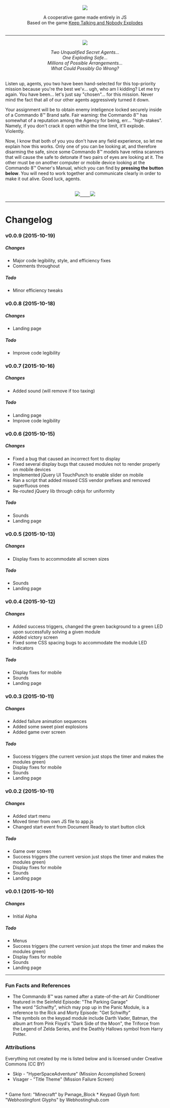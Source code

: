 <p align="center"><img src="/images/landing/githubtitle.png" /></p>

<p align="center">A cooperative game made entirely in JS<br>
Based on the game <a href="http://www.keeptalkinggame.com/">Keep Talking and Nobody Explodes</a><br><br>
</p>

---

<p align="center"><img src="/images/landing/mission.png" /></p>

<p align="center"><i>Two Unqualified Secret Agents...<br>One Exploding Safe...<br>Millions of Possible Arrangements...<br>What Could Possibly Go Wrong?<br><br></i></p>


Listen up, agents, you two have been hand-selected for this top-priority mission because you're the best we'v... ugh, who am I kidding? Let me try again. You have been... let's just say "chosen"... for this mission. Never mind the fact that 
all of our other agents aggressively turned it down.

Your assignment will be to obtain enemy inteligence locked securely inside of a Commando 8™ Brand safe. Fair warning: the Commando 8™ has somewhat of a reputation among the Agency for being, err... "high-stakes". Namely, if you don't crack it open within the time limit, it'll explode. Violently.

Now, I know that both of you you don't have any field experience, so let me explain how this works. Only one of you can be looking at, and therefore disarming the safe, since some Commando 8™ models have retina scanners that will cause the safe to detonate if two pairs of eyes are looking at it. The other must be on another computer or mobile device looking at the Commando 8™ Owner's Manual, which you can find by **pressing the button below**. You will need to work together and communicate clearly in order to make it out alive. Good luck, agents.<br><br>


[<p align="center"><img src="/images/landing/manualbutton.png">&nbsp;&nbsp;&nbsp;&nbsp;&nbsp;&nbsp;&nbsp;&nbsp;](/manual.pdf)[<img src="/images/landing/landingstartbutton.png"></p>](http://jarrettgliner.com/defusalIdea/index.html)

---

# Changelog

### v0.0.9 (2015-10-19)

##### Changes
* Major code legibility, style, and efficiency fixes
* Comments throughout

##### Todo
* Minor efficiency tweaks

### v0.0.8 (2015-10-18)

##### Changes
* Landing page

##### Todo
* Improve code legibility

### v0.0.7 (2015-10-16)

##### Changes
* Added sound (will remove if too taxing)

##### Todo
* Landing page
* Improve code legibility

### v0.0.6 (2015-10-15)

##### Changes
* Fixed a bug that caused an incorrect font to display
* Fixed several display bugs that caused modules not to render properly on mobile devices
* Implemented jQuery UI TouchPunch to enable slider on mobile
* Ran a script that added missed CSS vendor prefixes and removed superfluous ones
* Re-routed jQuery lib through cdnjs for uniformity

##### Todo
* Sounds
* Landing page

### v0.0.5 (2015-10-13)

##### Changes
* Display fixes to accommodate all screen sizes

##### Todo
* Sounds
* Landing page

### v0.0.4 (2015-10-12)

##### Changes
* Added success triggers, changed the green background to a green LED upon successfully solving a given module
* Added victory screen
* Fixed some CSS spacing bugs to accommodate the module LED indicators

##### Todo
* Display fixes for mobile
* Sounds
* Landing page

### v0.0.3 (2015-10-11)

##### Changes
* Added failure animation sequences
* Added some sweet pixel explosions
* Added game over screen

##### Todo
* Success triggers (the current version just stops the timer and makes the modules green)
* Display fixes for mobile
* Sounds
* Landing page

### v0.0.2 (2015-10-11)

##### Changes
* Added start menu
* Moved timer from own JS file to app.js
* Changed start event from Document Ready to start button click

##### Todo
* Game over screen
* Success triggers (the current version just stops the timer and makes the modules green)
* Display fixes for mobile
* Sounds
* Landing page


### v0.0.1 (2015-10-10)

##### Changes
* Initial Alpha

##### Todo
* Menus
* Success triggers (the current version just stops the timer and makes the modules green)
* Display fixes for mobile
* Sounds
* Landing page

---

### Fun Facts and References

* The Commando 8™ was named after a state-of-the-art Air Conditioner featured in the Seinfeld Episode: "The Parking Garage"
* The word "Schwifty", which may pop up in the Panic Module, is a reference to the Rick and Morty Episode: "Get Schwifty"
* The symbols on the keypad module include Darth Vader, Batman, the album art from Pink Floyd's "Dark Side of the Moon", the Triforce from the Legend of Zelda Series, and the Deathly Hallows symbol from Harry Potter.

### Attributions

Everything not created by me is listed below and is licensed under Creative Commons (CC BY)

* Skip - "HyperSpaceAdventure" (Mission Accomplished Screen)
* Visager - "Title Theme" (Mission Failure Screen)

<br>
* Game font: "Minecraft" by Pwnage_Block
* Keypad Glyph font: "Webhostingfont Glyphs" by Webhostinghub.com
